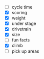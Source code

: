 - [ ] cycle time  
- [x] scoring  
- [x] weight  
- [x] under stage  
- [x] drivetrain  
- [x] size  
- [ ] fun facts  
- [x] climb  
- [ ] pick up areas  
